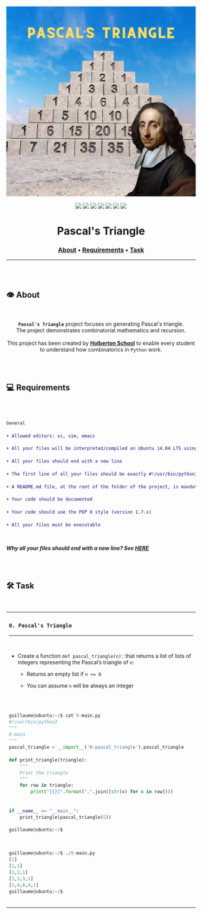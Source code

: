 <div align="center">
<br>

![Pascal_triangle.png](README-image/pascal_triangle.png)

</div>


<p align="center">
<img src="https://img.shields.io/badge/-PYTHON-yellow">
<img src="https://img.shields.io/badge/-Linux-lightgrey">
<img src="https://img.shields.io/badge/-WSL-brown">
<img src="https://img.shields.io/badge/-Ubuntu%2020.04.4%20LTS-orange">
<img src="https://img.shields.io/badge/-JetBrains-blue">
<img src="https://img.shields.io/badge/-Holberton%20School-red">
<img src="https://img.shields.io/badge/License-not%20specified-brightgreen">
</p>


<h1 align="center"> Pascal's Triangle </h1>


<h3 align="center">
<a href="https://github.com/RazikaBengana/holbertonschool-interview/tree/main/pascal_triangle#eye-about">About</a> •
<a href="https://github.com/RazikaBengana/holbertonschool-interview/tree/main/pascal_triangle#computer-requirements">Requirements</a> •
<a href="https://github.com/RazikaBengana/holbertonschool-interview/tree/main/pascal_triangle#hammer_and_wrench-task">Task</a>
</h3>

---

<!-- ------------------------------------------------------------------------------------------------- -->

<br>
<br>

## :eye: About

<br>

<div align="center">

**`Pascal's Triangle`** project focuses on generating Pascal's triangle.
<br>
The project demonstrates combinatorial mathematics and recursion.
<br>
<br>
This project has been created by **[Holberton School](https://www.holbertonschool.com/about-holberton)** to enable every student to understand how combinatorics in `Python` work.

</div>

<br>
<br>

<!-- ------------------------------------------------------------------------------------------------- -->

## :computer: Requirements

<br>

```diff

General

+ Allowed editors: vi, vim, emacs

+ All your files will be interpreted/compiled on Ubuntu 14.04 LTS using python3 (version 3.4.3)

+ All your files should end with a new line

+ The first line of all your files should be exactly #!/usr/bin/python3

+ A README.md file, at the root of the folder of the project, is mandatory

+ Your code should be documented

+ Your code should use the PEP 8 style (version 1.7.x)

+ All your files must be executable

```

<br>

**_Why all your files should end with a new line? See [HERE](https://unix.stackexchange.com/questions/18743/whats-the-point-in-adding-a-new-line-to-the-end-of-a-file/18789)_**

<br>
<br>

<!-- ------------------------------------------------------------------------------------------------- -->

## :hammer_and_wrench: Task

<br>

<table align="center">
<tr>
<td>

### **`0. Pascal's Triangle`**

---

<br>

- Create a function `def pascal_triangle(n):` that returns a list of lists of integers representing the Pascal’s triangle of `n`:

    - Returns an empty list if `n <= 0`

    - You can assume `n` will be always an integer

<br>
<br>

```python
guillaume@ubuntu:~/$ cat 0-main.py
#!/usr/bin/python3
"""
0-main
"""
pascal_triangle = __import__('0-pascal_triangle').pascal_triangle

def print_triangle(triangle):
    """
    Print the triangle
    """
    for row in triangle:
        print("[{}]".format(",".join([str(x) for x in row])))


if __name__ == "__main__":
    print_triangle(pascal_triangle(5))

guillaume@ubuntu:~/$ 
```

<br>

```python
guillaume@ubuntu:~/$ ./0-main.py
[1]
[1,1]
[1,2,1]
[1,3,3,1]
[1,4,6,4,1]
guillaume@ubuntu:~/$ 
```

<br>

</td>
</tr>
</table>